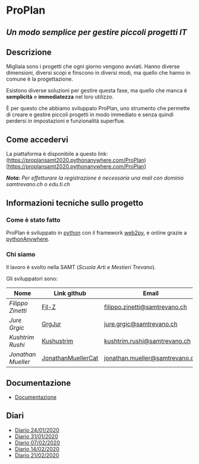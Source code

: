 # ProPlan
## _Un modo semplice per gestire piccoli progetti IT_


## Descrizione

Migliaia sono i progetti che ogni giorno vengono avviati. Hanno diverse dimensioni, diversi scopi e finscono in diversi modi, ma quello che hanno in comune è la progettazione.

Esistono diverse soluzioni per gestire questa fase, ma quello che manca è **semplicità** e **immediatezza** nel loro utilizzo.

È per questo che abbiamo sviluppato ProPlan, uno strumento che permette di creare e gestire piccoli progetti in modo immediato e senza quindi perdersi in impostazioni e funzionalità superflue.

## Come accedervi
La piattaforma è disponibile a questo link: (https://proplansamt2020.pythonanywhere.com/ProPlan)[https://proplansamt2020.pythonanywhere.com/ProPlan]

_**Nota:** Per effetturare la registrazione è necessaria una mail con dominio samtrevano.ch o edu.ti.ch_


## Informazioni tecniche sullo progetto
### Come è stato fatto
ProPlan è sviluppato in [python](https://www.python.org/) con il framework [web2py](http://web2py.com/), e online grazie a [pythonAnywhere](https://www.pythonanywhere.com/).

### Chi siamo
Il lavoro è svolto nella SAMT (*Scuola Arti e Mestieri Trevano*).

Gli sviluppatori sono:

| **Nome** | **Link github** | **Email** |
|------|-------------|-------|
|*Filippo Zinetti*|[Fil-Z](https://github.com/Fil-Z)|filippo.zinetti@samtrevano.ch|
|*Jure Grgic*|[GrgJur](https://github.com/GrgJur)|jure.grgic@samtrevano.ch|
|*Kushtrim Rushi*|[Kushustrim](https://github.com/kushustrim)|kushtrim.rushi@samtrevano.ch|
|*Jonathan Mueller*|[JonathanMuellerCat](https://github.com/JonathanMuellerCat)|jonathan.mueller@samtrevano.ch|


## Documentazione
- [Documentazione](./Documentazione/DocumentazioneProPlan.md)

## Diari
- [Diario 24/01/2020](./Diari/KUSRUS_JONMUE_JURGRG_FILZIN_PROPLAN_2020-01-24.md)
- [Diario 31/01/2020](./Diari/KUSRUS_JONMUE_JURGRG_FILZIN_PROPLAN_2020-01-31.md)
- [Diario 07/02/2020](./Diari/KUSRUS_JONMUE_JURGRG_FILZIN_PROPLAN_2020-02-07.md)
- [Diario 14/02/2020](./Diari/KUSRUS_JONMUE_JURGRG_FILZIN_PROPLAN_2020-02-14.md)
- [Diario 21/02/2020](./Diari/KUSRUS_JONMUE_JURGRG_FILZIN_PROPLAN_2020-02-21.md)
